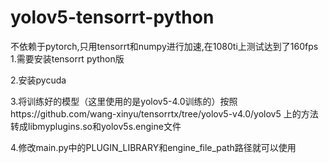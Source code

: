 # yolov5-tensorrt-python
不依赖于pytorch,只用tensorrt和numpy进行加速,在1080ti上测试达到了160fps
1.需要安装tensorrt python版

2.安装pycuda

3.将训练好的模型（这里使用的是yolov5-4.0训练的）按照https://github.com/wang-xinyu/tensorrtx/tree/yolov5-v4.0/yolov5 上的方法转成libmyplugins.so和yolov5s.engine文件

4.修改main.py中的PLUGIN_LIBRARY和engine_file_path路径就可以使用
